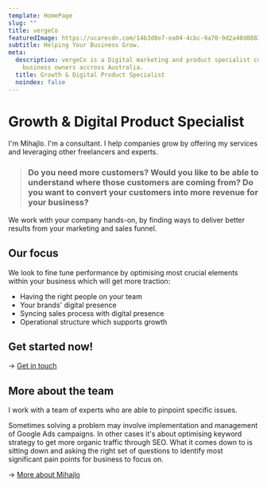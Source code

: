 ```yaml
---
template: HomePage
slug: ""
title: vergeCo
featuredImage: https://ucarecdn.com/14b3d8e7-ea04-4cbc-9a70-9d2a40d0883d/
subtitle: Helping Your Business Grow.
meta:
  description: vergeCo is a Digital marketing and product specialist consulting
    business owners accross Australia.
  title: Growth & Digital Product Specialist
  noindex: false
---
```

# Growth & Digital Product Specialist

I'm Mihajlo. I'm a consultant. I help companies grow by offering my services and leveraging other freelancers and experts.

> ### Do you need more customers? Would you like to be able to understand where those customers are coming from? Do you want to convert your customers into more revenue for your business?

We work with your company hands-on, by finding ways to deliver better results from your marketing and sales funnel.

## Our focus

We look to fine tune performance by optimising most crucial elements within your business which will get more traction:

* Having the right people on your team
* Your brands' digital presence
* Syncing sales process with digital presence
* Operational structure which supports growth

## Get started now!

\-> [Get in touch](https://vergeco.netlify.app/contact/)

## More about the team

I work with a team of experts who are able to pinpoint specific issues.

Sometimes solving a problem may involve implementation and management of Google Ads campaigns. In other cases it's about optimising keyword strategy to get more organic traffic through SEO. What it comes down to is sitting down and asking the right set of questions to identify most significant pain points for business to focus on.

\-> [More about Mihajlo](https://www.linkedin.com/in/naumovic/)